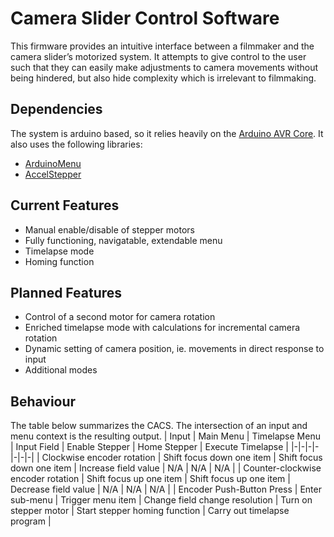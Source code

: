 # Camera Slider Control Software
This firmware provides an intuitive interface between a filmmaker and the camera slider’s motorized system. It attempts to give control to the user such that they can easily make adjustments to camera movements without being hindered, but also hide complexity which is irrelevant to filmmaking.

## Dependencies
The system is arduino based, so it relies heavily on the [Arduino AVR Core](https://github.com/arduino/ArduinoCore-avr).
It also uses the following libraries:
- [ArduinoMenu](https://github.com/neu-rah/ArduinoMenu)
- [AccelStepper](https://www.airspayce.com/mikem/arduino/AccelStepper/)

## Current Features
- Manual enable/disable of stepper motors
- Fully functioning, navigatable, extendable menu
- Timelapse mode
- Homing function

## Planned Features
- Control of a second motor for camera rotation
- Enriched timelapse mode with calculations for incremental camera rotation
- Dynamic setting of camera position, ie. movements in direct response to input
- Additional modes

## Behaviour
The table below summarizes the CACS. The intersection of an input and menu context is the resulting output.
| Input | Main Menu | Timelapse Menu | Input Field | Enable Stepper | Home Stepper | Execute Timelapse |
|-|-|-|-|-|-|-|
| Clockwise encoder rotation | Shift focus down one item | Shift focus down one item | Increase field value | N/A | N/A | N/A |
| Counter-clockwise encoder rotation  | Shift focus up one item | Shift focus up one item | Decrease field value | N/A | N/A | N/A |
| Encoder Push-Button Press | Enter sub-menu | Trigger menu item | Change field change resolution | Turn on stepper motor | Start stepper homing function | Carry out timelapse program |
